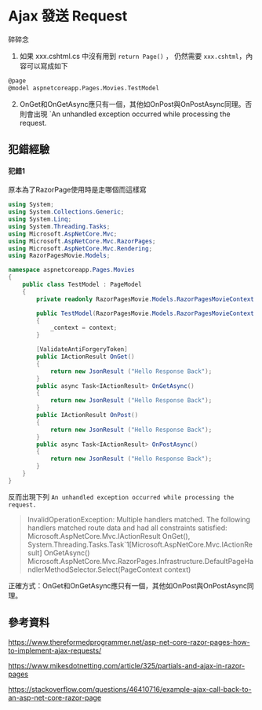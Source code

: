 # Ajax 發送 Request



碎碎念

1. 如果 xxx.cshtml.cs 中沒有用到 `return Page()` ， 仍然需要 `xxx.cshtml`，內容可以寫成如下 

``` html
@page
@model aspnetcoreapp.Pages.Movies.TestModel
```

2. OnGet和OnGetAsync應只有一個，其他如OnPost與OnPostAsync同理。否則會出現 `An unhandled exception occurred while processing the request.





## 犯錯經驗

#### 犯錯1

原本為了RazorPage使用時是走哪個而這樣寫

```csharp
using System;
using System.Collections.Generic;
using System.Linq;
using System.Threading.Tasks;
using Microsoft.AspNetCore.Mvc;
using Microsoft.AspNetCore.Mvc.RazorPages;
using Microsoft.AspNetCore.Mvc.Rendering;
using RazorPagesMovie.Models;

namespace aspnetcoreapp.Pages.Movies
{
    public class TestModel : PageModel
    {
        private readonly RazorPagesMovie.Models.RazorPagesMovieContext _context;

        public TestModel(RazorPagesMovie.Models.RazorPagesMovieContext context)
        {
            _context = context;
        }

        [ValidateAntiForgeryToken]
        public IActionResult OnGet()
        {
            return new JsonResult ("Hello Response Back");
        }
        public async Task<IActionResult> OnGetAsync()
        {
            return new JsonResult ("Hello Response Back");
        }
        public IActionResult OnPost()
        {
            return new JsonResult ("Hello Response Back");
        }
        public async Task<IActionResult> OnPostAsync()
        {
            return new JsonResult ("Hello Response Back");
        }
    }
}
```

反而出現下列 `An unhandled exception occurred while processing the request.`

>InvalidOperationException: Multiple handlers matched. The following handlers matched route data and had all constraints satisfied:
>Microsoft.AspNetCore.Mvc.IActionResult OnGet(), System.Threading.Tasks.Task`1[Microsoft.AspNetCore.Mvc.IActionResult] OnGetAsync()
>Microsoft.AspNetCore.Mvc.RazorPages.Infrastructure.DefaultPageHandlerMethodSelector.Select(PageContext context)

正確方式：OnGet和OnGetAsync應只有一個，其他如OnPost與OnPostAsync同理。

## 參考資料

<https://www.thereformedprogrammer.net/asp-net-core-razor-pages-how-to-implement-ajax-requests/>

<https://www.mikesdotnetting.com/article/325/partials-and-ajax-in-razor-pages>

<https://stackoverflow.com/questions/46410716/example-ajax-call-back-to-an-asp-net-core-razor-page>